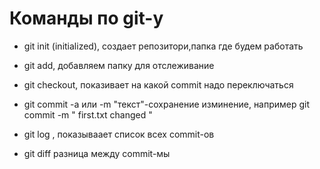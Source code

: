 # Команды по git-у

* git init (initialized), создает репозитори,папка где будем работать

* git add, добавляем папку для отслеживание 

* git checkout, показивает на какой commit надо переключаться

* git commit -a  или -m "текст"-сохранение изминение, например 
git commit -m " first.txt changed " 
 


* git log , показываает список всех commit-ов

* git diff разница между commit-мы 

